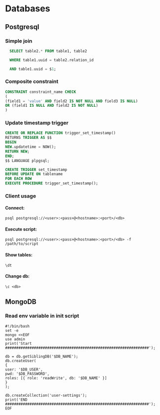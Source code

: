 # Databases

## Postgresql

### Simple join

```sql
  SELECT table2.* FROM table1, table2

  WHERE table1.uuid = table2.relation_id

  AND table1.uuid = $1;
```

### Composite constraint

```sql
CONSTRAINT constraint_name CHECK
(
(field1 = 'value' AND field2 IS NOT NULL AND field3 IS NULL)
OR (field1 IS NULL AND field2 IS NOT NULL)
)
```

### Update timestamp trigger

```sql
CREATE OR REPLACE FUNCTION trigger_set_timestamp()
RETURNS TRIGGER AS $$
BEGIN
NEW.updatetime = NOW();
RETURN NEW;
END;
$$ LANGUAGE plpgsql;

CREATE TRIGGER set_timestamp
BEFORE UPDATE ON tablename
FOR EACH ROW
EXECUTE PROCEDURE trigger_set_timestamp();
```

### Client usage

#### Connect:

```shell
psql postgresql://<user>:<pass>@<hostname>:<port>/<db>
```

#### Execute script:

```shell
psql postgresql://<user>:<pass>@<hostname>:<port>/<db> -f /path/to/script
```

#### Show tables:
```shell
\dt
```
#### Change db:
```shell
\c <db>
```

## MongoDB

### Read env variable in init script

```shell
#!/bin/bash
set -e
mongo <<EOF
use admin
print('Start #################################################################');

db = db.getSiblingDB('$DB_NAME');
db.createUser(
{
user: '$DB_USER',
pwd: '$DB_PASSWORD',
roles: [{ role: 'readWrite', db: '$DB_NAME' }]
}
);

db.createCollection('user-settings');
print('END #################################################################');
EOF

```